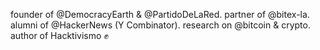 
founder of @DemocracyEarth & @PartidoDeLaRed. partner of @bitex-la. alumni of @HackerNews (Y Combinator). research on @bitcoin & crypto. author of Hacktivismo ✊
